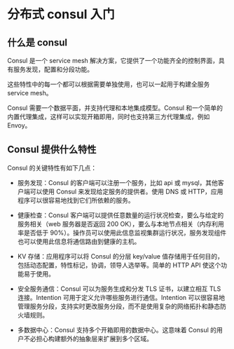 # 分布式 consul 入门

## 什么是 consul

Consul 是一个 service mesh 解决方案，它提供了一个功能齐全的控制界面，具有服务发现，配置和分段功能。

这些特性中的每一个都可以根据需要单独使用，也可以一起用于构建全服务 service mesh。

Consul 需要一个数据平面，并支持代理和本地集成模型。Consul 和一个简单的内置代理集成，这样可以实现开箱即用，同时也支持第三方代理集成，例如 Envoy。

## Consul 提供什么特性

Consul 的关键特性有如下几点：

- 服务发现：Consul 的客户端可以注册一个服务，比如 api 或 mysql，其他客户端可以使用 Consul 来发现给定服务的提供者。使用 DNS 或 HTTP，应用程序可以很容易地找到它们所依赖的服务。

- 健康检查：Consul 客户端可以提供任意数量的运行状况检查，要么与给定的服务相关（web 服务器是否返回 200 OK），要么与本地节点相关（内存利用率是否低于 90%）。操作员可以使用此信息监视集群运行状况，服务发现组件也可以使用此信息将通信路由到健康的主机。

- KV 存储：应用程序可以将 Consul 的分层 key/value 值存储用于任何目的，包括动态配置，特性标记，协调，领导人选举等。简单的 HTTP API 使这个功能易于使用。

- 安全服务通信：Consul 可以为服务生成和分发 TLS 证书，以建立相互 TLS 连接。Intention 可用于定义允许哪些服务进行通信。Intention 可以很容易地管理服务分段，支持实时更改服务分段，而不是使用复杂的网络拓扑和静态防火墙规则。

- 多数据中心：Consul 支持多个开箱即用的数据中心。这意味着 Consul 的用户不必担心构建额外的抽象层来扩展到多个区域。



